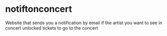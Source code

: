 # notiftonconcert
Website that sends you a notification by email if the artist you want to see in concert unlocked tickets to go to the concert
